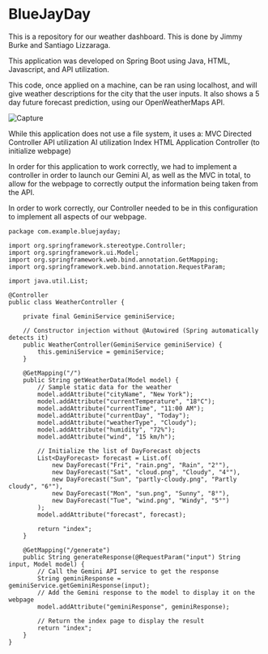 # BlueJayDay

This is a repository for our weather dashboard. This is done by Jimmy Burke and Santiago Lizzaraga.

This application was developed on Spring Boot using Java, HTML, Javascript, and API utilization.

This code, once applied on a machine, can be ran using localhost, and will give weather descriptions for the city that the user inputs. It also shows a 5 day future forecast prediction, using our OpenWeatherMaps API.

![Capture](https://github.com/user-attachments/assets/3e7243d7-a84e-45dc-afa4-76413224724e)


While this application does not use a file system, it uses a:
MVC
Directed Controller
API utilization
AI utilization
Index HTML
Application Controller (to initialize webpage)


In order for this application to work correctly, we had to implement a controller in order to launch our Gemini AI, as well as the MVC in total, to allow for the webpage to correctly output the information being taken from the API.

In order to work correctly, our Controller needed to be in this configuration to implement all aspects of our webpage.
```
package com.example.bluejayday;

import org.springframework.stereotype.Controller;
import org.springframework.ui.Model;
import org.springframework.web.bind.annotation.GetMapping;
import org.springframework.web.bind.annotation.RequestParam;

import java.util.List;

@Controller
public class WeatherController {

    private final GeminiService geminiService;

    // Constructor injection without @Autowired (Spring automatically detects it)
    public WeatherController(GeminiService geminiService) {
        this.geminiService = geminiService;
    }

    @GetMapping("/")
    public String getWeatherData(Model model) {
        // Sample static data for the weather
        model.addAttribute("cityName", "New York");
        model.addAttribute("currentTemperature", "18°C");
        model.addAttribute("currentTime", "11:00 AM");
        model.addAttribute("currentDay", "Today");
        model.addAttribute("weatherType", "Cloudy");
        model.addAttribute("humidity", "72%");
        model.addAttribute("wind", "15 km/h");

        // Initialize the list of DayForecast objects
        List<DayForecast> forecast = List.of(
            new DayForecast("Fri", "rain.png", "Rain", "2°"),
            new DayForecast("Sat", "cloud.png", "Cloudy", "4°"),
            new DayForecast("Sun", "partly-cloudy.png", "Partly cloudy", "6°"),
            new DayForecast("Mon", "sun.png", "Sunny", "8°"),
            new DayForecast("Tue", "wind.png", "Windy", "5°")
        );
        model.addAttribute("forecast", forecast);

        return "index";
    }

    @GetMapping("/generate")
    public String generateResponse(@RequestParam("input") String input, Model model) {
        // Call the Gemini API service to get the response
        String geminiResponse = geminiService.getGeminiResponse(input);
        // Add the Gemini response to the model to display it on the webpage
        model.addAttribute("geminiResponse", geminiResponse);
        
        // Return the index page to display the result
        return "index";
    }
}
```



